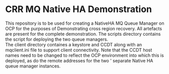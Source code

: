 # CRR MQ Native HA Demonstration

This repository is to be used for creating a NativeHA MQ Queue Manager on OCP for the purposes of Demonstrating cross region recovery.
All artefacts are present for the complete demonstration.
The scripts directory contains the script for deploying the two queue managers.
<BR>
The client directory containes a keystore and CCDT along with an mqclient.ini file to support client connectivity.
Note that the CCDT host names need to be changed to reflect the OCP environment into which this is deployed, as do the remote addresses for the two '
separate Native HA queue manager instances.
